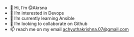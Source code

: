 - 👋 Hi, I’m @Akrsna
- 👀 I’m interested in Devops
- 🌱 I’m currently learning Ansible
- 💞️ I’m looking to collaborate on Github
- 📫 reach me on my email achyuthakrishna.07@gmail.com

<!---
Akrsna/Akrsna is a ✨ special ✨ repository because its `README.md` (this file) appears on your GitHub profile.
You can click the Preview link to take a look at your changes.
--->
